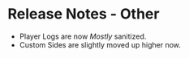 ﻿# Release Notes - Other

- Player Logs are now *Mostly* sanitized.
- Custom Sides are slightly moved up higher now.